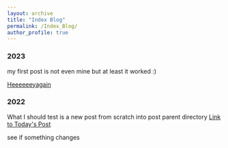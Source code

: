 ```yaml
---
layout: archive
title: "Index Blog"
permalink: /Index_Blog/
author_profile: true
---
```

### 2023

my first post is not even mine but at least it worked :) 

[Heeeeeeyagain](../_posts/2014-08-14-blog-post-3.md)

### 2022

What I should test is a new post from scratch into post parent directory
[Link to Today's Post](../_posts/2023-10-08-Today.md)


see
if something 
changes
